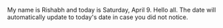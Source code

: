 My name is Rishabh and today is Saturday, April 9. Hello all. The date will automatically update to today's date in case you did not notice.
